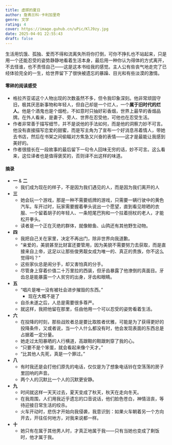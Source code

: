 ```yaml
---
title: 虚掷的夏日
author: 詹弗兰科·卡利加里奇
genre: 文学
rating: 4
cover: https://image.guhub.cn/uPic/KlJ9zy.jpg
date: 2025-04-01 22:55:43
draft: false
---
```


生活用饥饿、孤独、爱而不得和流离失所将你打倒，可你不挣扎也不站起来，只是用一个还能忍受的姿势静静地看着生活本身，最后用一种你认为得体的方式离开，不去怪谁，也不责怪自己——这是这本书给我的感觉。主人公有些丧气地走完了已经体验完全的一生，给世界留下了很快被遗忘的暴躁、目光和有些淡漠的激情。

#### 零碎的阅读感受

- 格拉齐亚诺这个人物出现的次数虽然不多，但令我印象深刻。他非常顽固守旧，极其厌恶新事物和年轻人，但自己却是一个烂人，一个**属于旧时代的烂人**。他是个酒鬼也是个烟枪，不如意时只抽好彩香烟，世界上最早的香烟品牌。在外人看来，是妻子、旁人、世界在忍受他，可他也在忍受生活。
- 作者非常善于描写细节，并不是说他的手法如何，而是他的洞察力妙不可言。他没有直接描写恋爱的甜蜜，而是写主角为了宣布一个好消息吊着情人，带她去书店，然后在书架之间偷瞄对方焦急又兴奋的表情——这才是最能让我感到美好的。
- 作者很擅长在一段故事的最后留下一句令人回味无穷的话，妙不可言。这么看来，这位译者也是值得褒奖的，否则译不出这样的味道。

#### 摘录

- **一** & **二**
  - 我们成为现在的样子，不是因为我们遇见的人，而是因为我们离开的人
- **三**
  - 她会玩一个游戏，那是一种不需要纸牌的游戏，只需要一辆行驶中的黄色汽车。车开过时，玩家需要握着拳头说出一个愿望，直到看见晾晒的衣服、一个留着胡子的年轻人、一条短尾巴狗和一个拄着拐杖的老人，才能松开拳头。
  - 读者是一个正在灭绝的群体，就像鲸鱼、山鹑还有其他野生动物。
- **四**
  - 我把自己关在家里，决定不再出门，除非世界向我道歉。
  - “亲爱的，美貌甚至比财富还要管用，因为美貌不需要努力去获取，而是直接来自上帝，这足以让那些俊男靓女成为唯一的、真正的贵族，你不这么觉得吗？”
  - 这些家伙总是闹分手，却又害怕真的分手。
  - 尽管身上穿着价值二十万里拉的西装，但牙齿暴露了他潦倒的真面目。牙齿总是能暴露一个人贫穷的出身，牙齿和眼睛。
- **五**
  - “唱片是唯一没有被社会进步摧毁的东西。”
    - 现在大概不是了
  - 自杀未遂之后，人总是需要很多尊严。
  - 就这样，我把他留在那里，任由他用一个可以忍受的姿势看着生活。
- **六**
  - 在投降的时刻，那些战败者总是要比取胜者优雅，可能是为了获得更好的投降条件，又或者说，当一个人什么都没有时，他会发现表面的东西总是占据着一定分量。
  - 她走过太阳暴晒的人行横道，高跟鞋的鞋跟刺穿了我的心。
  - “只要不是个笨蛋，就会看起来像个天才。”
  - “比其他人先死，真是一个罪过。”
- **八**
  - 有时我还是会打他们原先的电话，仅仅是为了想象电话铃在空荡荡的房子里回响的声音。
  - 两个人的沉默比一个人的沉默更安静。
- **九**
  - 时间就这样一天天过去，夏天变成了秋天，秋天在走向冬天。
  - 在我周围，人们用我近乎遗忘的口音说话，他们脸色苍白，神情沮丧，等待迎接日常生活的绞杀。
  - 火车开动时，悲伤才开始向我侵袭，我意识到：如果火车朝着另一个方向开去，开往任何地方，对我来说都一样。
- **十**
  - 她只有在属于其他男人时，才真正地属于我——只有当她也变成了剩饭时，他才属于我。
